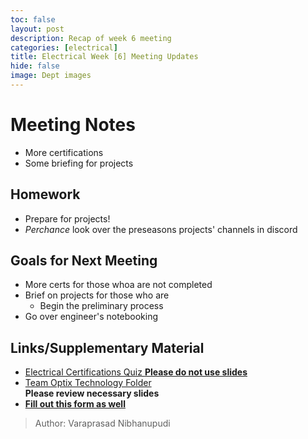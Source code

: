 ```yaml
--- 
toc: false 
layout: post 
description: Recap of week 6 meeting 
categories: [electrical]  
title: Electrical Week [6] Meeting Updates
hide: false 
image: Dept images 
---  
```


# Meeting Notes  
- More certifications
- Some briefing for projects

## Homework 
- Prepare for projects!
- *Perchance* look over the preseasons projects' channels in discord

## Goals for Next Meeting  
- More certs for those whoa are not completed
- Brief on projects for those who are
    - Begin the preliminary process
- Go over engineer's notebooking

## Links/Supplementary Material 
- [Electrical Certifications Quiz **Please do not use slides**](https://forms.gle/fbAqr6YncPNQv8Zo8)
- [Team Optix Technology Folder](https://drive.google.com/drive/folders/1D4VNl_CzpGJff69jR2onBDxhrS-d7Ol8?usp=sharing)  
**Please review necessary slides**
- **[Fill out this form as well](https://docs.google.com/forms/u/6/d/1sDOcLfz7DDRgtVxeHpuEXU8QIt9QpJGENf3IiLh7zww/edit?usp=drive_web)**
  
> Author: Varaprasad Nibhanupudi
